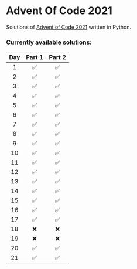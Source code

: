 # Advent Of Code 2021
Solutions of [Advent of Code 2021](https://adventofcode.com/2021) written in Python.

### Currently available solutions:

Day   | Part 1             | Part 2
:---: | :----------------: | :----------------:
1     | :white_check_mark: | :white_check_mark:
2     | :white_check_mark: | :white_check_mark:
3     | :white_check_mark: | :white_check_mark:
4     | :white_check_mark: | :white_check_mark:
5     | :white_check_mark: | :white_check_mark:
6     | :white_check_mark: | :white_check_mark:
7     | :white_check_mark: | :white_check_mark:
8     | :white_check_mark: | :white_check_mark:
9     | :white_check_mark: | :white_check_mark:
10    | :white_check_mark: | :white_check_mark:
11    | :white_check_mark: | :white_check_mark:
12    | :white_check_mark: | :white_check_mark:
13    | :white_check_mark: | :white_check_mark:
14    | :white_check_mark: | :white_check_mark:
15    | :white_check_mark: | :white_check_mark:
16    | :white_check_mark: | :white_check_mark:
17    | :white_check_mark: | :white_check_mark:
18    | :x:                | :x:
19    | :x:                | :x:
20    | :white_check_mark: | :white_check_mark:
21    | :white_check_mark: | :white_check_mark:

